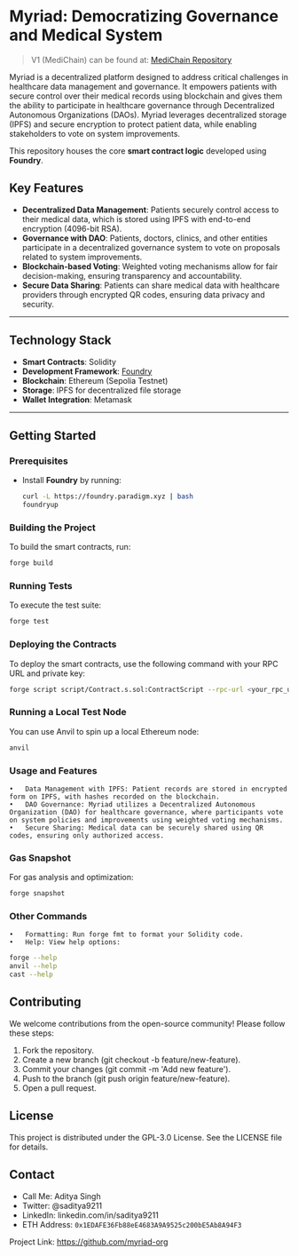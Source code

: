 # Myriad: Democratizing Governance and Medical System

> V1 (MediChain) can be found at: [MediChain Repository](https://github.com/sadityakumar9211/medichain-hardhat)

Myriad is a decentralized platform designed to address critical challenges in healthcare data management and governance. It empowers patients with secure control over their medical records using blockchain and gives them the ability to participate in healthcare governance through Decentralized Autonomous Organizations (DAOs). Myriad leverages decentralized storage (IPFS) and secure encryption to protect patient data, while enabling stakeholders to vote on system improvements.

This repository houses the core **smart contract logic** developed using **Foundry**.

## Key Features

- **Decentralized Data Management**: Patients securely control access to their medical data, which is stored using IPFS with end-to-end encryption (4096-bit RSA).
- **Governance with DAO**: Patients, doctors, clinics, and other entities participate in a decentralized governance system to vote on proposals related to system improvements.
- **Blockchain-based Voting**: Weighted voting mechanisms allow for fair decision-making, ensuring transparency and accountability.
- **Secure Data Sharing**: Patients can share medical data with healthcare providers through encrypted QR codes, ensuring data privacy and security.

---

## Technology Stack

- **Smart Contracts**: Solidity
- **Development Framework**: [Foundry](https://book.getfoundry.sh/)
- **Blockchain**: Ethereum (Sepolia Testnet)
- **Storage**: IPFS for decentralized file storage
- **Wallet Integration**: Metamask

---

## Getting Started

### Prerequisites

- Install **Foundry** by running:
  
  ```bash
  curl -L https://foundry.paradigm.xyz | bash
  foundryup
  ```

### Building the Project

To build the smart contracts, run:
```bash
forge build
```
### Running Tests

To execute the test suite:
```bash
forge test
```
### Deploying the Contracts

To deploy the smart contracts, use the following command with your RPC URL and private key:
```bash
forge script script/Contract.s.sol:ContractScript --rpc-url <your_rpc_url> --private-key <your_private_key>
```
### Running a Local Test Node

You can use Anvil to spin up a local Ethereum node:
```bash
anvil
```
### Usage and Features

	•	Data Management with IPFS: Patient records are stored in encrypted form on IPFS, with hashes recorded on the blockchain.
	•	DAO Governance: Myriad utilizes a Decentralized Autonomous Organization (DAO) for healthcare governance, where participants vote on system policies and improvements using weighted voting mechanisms.
	•	Secure Sharing: Medical data can be securely shared using QR codes, ensuring only authorized access.

### Gas Snapshot

For gas analysis and optimization:
```bash
forge snapshot
```
### Other Commands

	•	Formatting: Run forge fmt to format your Solidity code.
	•	Help: View help options:
```bash
forge --help
anvil --help
cast --help
```


## Contributing

We welcome contributions from the open-source community! Please follow these steps:
1.	Fork the repository.
2.	Create a new branch (git checkout -b feature/new-feature).
3.	Commit your changes (git commit -m 'Add new feature').
4.	Push to the branch (git push origin feature/new-feature).
5.	Open a pull request.

## License

This project is distributed under the GPL-3.0 License. See the LICENSE file for details.

## Contact

- Call Me: Aditya Singh
- Twitter: @saditya9211
- LinkedIn: linkedin.com/in/saditya9211
- ETH Address: `0x1EDAFE36Fb88eE4683A9A9525c200bE5Ab8A94F3`

Project Link: https://github.com/myriad-org
